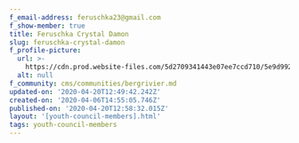 ```yaml
---
f_email-address: feruschka23@gmail.com
f_show-member: true
title: Feruschka Crystal Damon
slug: feruschka-crystal-damon
f_profile-picture:
  url: >-
    https://cdn.prod.website-files.com/5d2709341443e07ee7ccd710/5e9d992f4c59b949ea4afc2b_IMG-20200313-WA0003.jpg
  alt: null
f_community: cms/communities/bergrivier.md
updated-on: '2020-04-20T12:49:42.242Z'
created-on: '2020-04-06T14:55:05.746Z'
published-on: '2020-04-20T12:58:32.015Z'
layout: '[youth-council-members].html'
tags: youth-council-members
---
```



